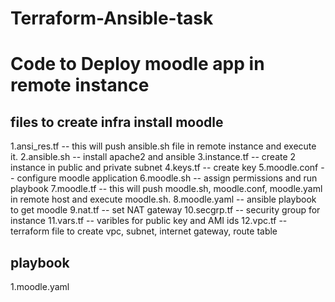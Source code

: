 # Terraform-Ansible-task

# Code to Deploy moodle app in remote instance
## files to create infra install moodle
1.ansi_res.tf   -- this will push ansible.sh file in remote instance and execute it.
2.ansible.sh    -- install apache2 and ansible
3.instance.tf   -- create 2 instance in public and private subnet
4.keys.tf       -- create key
5.moodle.conf   -- configure moodle application
6.moodle.sh     -- assign permissions and run playbook
7.moodle.tf     -- this will push moodle.sh, moodle.conf, moodle.yaml in remote host and execute moodle.sh.
8.moodle.yaml   -- ansible playbook to get moodle
9.nat.tf        -- set NAT gateway
10.secgrp.tf    -- security group for instance
11.vars.tf      -- varibles for public key and AMI ids
12.vpc.tf       -- terraform file to create vpc, subnet, internet gateway, route table

## playbook
1.moodle.yaml
